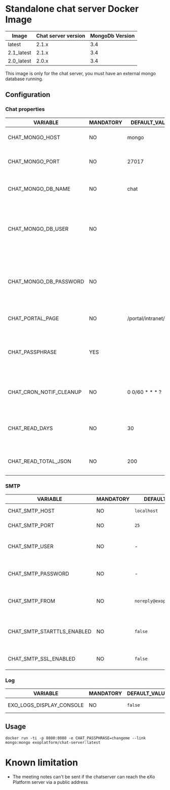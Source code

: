 # Standalone chat server Docker Image

| Image      | Chat server version | MongoDb Version
|------------|---------------------|-----------------
| latest     | 2.1.x               | 3.4
| 2.1_latest | 2.1.x               | 3.4
| 2.0_latest | 2.0.x               | 3.4


This image is only for the chat server, you must have an external mongo database running.

## Configuration

### Chat properties

| VARIABLE                | MANDATORY | DEFAULT_VALUE           | DESCRIPTION
|-------------------------|-----------|-------------------------|-------------------------------------------
| CHAT_MONGO_HOST         | NO        | mongo                   | The mongo db database host name
| CHAT_MONGO_PORT         | NO        | 27017                   | The port to connect on mongodb server
| CHAT_MONGO_DB_NAME      | NO        | chat                    | The mongodb database name to use for eXo Chat
| CHAT_MONGO_DB_USER      | NO        |                         | the username to use to connect to the mongodb database (no authentification configured by default)
| CHAT_MONGO_DB_PASSWORD  | NO        |                         | the password to use to connect to the mongodb database (no authentification configured by default)
| CHAT_PORTAL_PAGE        | NO        | /portal/intranet/chat   | The page to link on the notifications
| CHAT_PASSPHRASE         | YES       |                         | The chat passphrase. The same value must be used by the eXo Platform server
| CHAT_CRON_NOTIF_CLEANUP | NO        | 0 0/60 * * * ?          | The cron expression to configure the notification cleanup
| CHAT_READ_DAYS          | NO        | 30                      | The messages older then ``CHAT_READ_DAYS`` days will not be displayed on a room
| CHAT_READ_TOTAL_JSON    | NO        | 200                     | The maximum number of messages to retrieve

### SMTP

| VARIABLE                | MANDATORY | DEFAULT_VALUE           | DESCRIPTION
|-------------------------|-----------|-------------------------|-------------------------------------------
| CHAT_SMTP_HOST          | NO        | `localhost`             | SMTP Server hostname
| CHAT_SMTP_PORT          | NO        | `25`                    | SMTP Server port
| CHAT_SMTP_USER          | NO        | -                       | authentication username for smtp server (if needed)
| CHAT_SMTP_PASSWORD      | NO        | -                       | authentication password for smtp server (if needed)
| CHAT_SMTP_FROM          | NO        | `noreply@exoplatform.com` | "from" field of emails sent by the chat server
| CHAT_SMTP_STARTTLS_ENABLED | NO     | `false`                 | true to enable the secure (TLS) SMTP. See RFC 3207.
| CHAT_SMTP_SSL_ENABLED   | NO        | `false`                 | true to enable the secure (SSL) SMTP.

### Log

| VARIABLE                 | MANDATORY | DEFAULT_VALUE           | DESCRIPTION
|--------------------------|-----------|-------------------------|-------------------------------------------
| EXO_LOGS_DISPLAY_CONSOLE | NO        | `false`                 | Disable logs on console


## Usage

```
docker run -ti -p 8080:8080 -e CHAT_PASSPHRASE=changeme --link mongo:mongo exoplatform/chat-server:latest
```

# Known limitation

* The meeting notes can't be sent if the chatserver can reach the eXo Platform server via a public address

